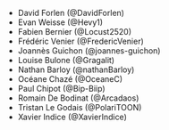 - David Forlen (@DavidForlen)
- Evan Weisse (@Hevy1)
- Fabien Bernier (@Locust2520)
- Frédéric Venier (@FredericVenier)
- Joannès Guichon (@joannes-guichon)
- Louise Bulone (@Gragalit)
- Nathan Barloy (@nathanBarloy)
- Océane Chazé (@OceaneC)
- Paul Chipot (@Bip-Biip)
- Romain De Bodinat (@Arcadaos)
- Tristan Le Godais (@PolariTOON)
- Xavier Indice (@XavierIndice)
